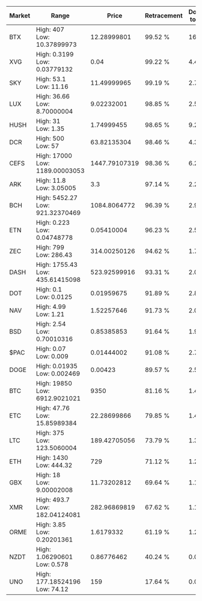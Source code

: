 | Market | Range | Price| Retracement | Doubles to 50% |
| --- | --- | --- | --- | --- |
| BTX | High: 407<br />Low: 10.37899973 | 12.28999801 | 99.52 % | 16.98 |
| XVG | High: 0.3199<br />Low: 0.03779132 | 0.04 | 99.22 % | 4.47 |
| SKY | High: 53.1<br />Low: 11.16 | 11.49999965 | 99.19 % | 2.79 |
| LUX | High: 36.66<br />Low: 8.70000004 | 9.02232001 | 98.85 % | 2.51 |
| HUSH | High: 31<br />Low: 1.35 | 1.74999455 | 98.65 % | 9.24 |
| DCR | High: 500<br />Low: 57 | 63.82135304 | 98.46 % | 4.36 |
| CEFS | High: 17000<br />Low: 1189.00003053 | 1447.79107319 | 98.36 % | 6.28 |
| ARK | High: 11.8<br />Low: 3.05005 | 3.3 | 97.14 % | 2.25 |
| BCH | High: 5452.27<br />Low: 921.32370469 | 1084.8064772 | 96.39 % | 2.94 |
| ETN | High: 0.223<br />Low: 0.04748778 | 0.05410004 | 96.23 % | 2.50 |
| ZEC | High: 799<br />Low: 286.43 | 314.00250126 | 94.62 % | 1.73 |
| DASH | High: 1755.43<br />Low: 435.61415098 | 523.92599916 | 93.31 % | 2.09 |
| DOT | High: 0.1<br />Low: 0.0125 | 0.01959675 | 91.89 % | 2.87 |
| NAV | High: 4.99<br />Low: 1.21 | 1.52257646 | 91.73 % | 2.04 |
| BSD | High: 2.54<br />Low: 0.70010316 | 0.85385853 | 91.64 % | 1.90 |
| $PAC | High: 0.07<br />Low: 0.009 | 0.01444002 | 91.08 % | 2.74 |
| DOGE | High: 0.01935<br />Low: 0.002469 | 0.00423 | 89.57 % | 2.58 |
| BTC | High: 19850<br />Low: 6912.9021021 | 9350 | 81.16 % | 1.43 |
| ETC | High: 47.76<br />Low: 15.85989384 | 22.28699866 | 79.85 % | 1.43 |
| LTC | High: 375<br />Low: 123.5060004 | 189.42705056 | 73.79 % | 1.32 |
| ETH | High: 1430<br />Low: 444.32 | 729 | 71.12 % | 1.29 |
| GBX | High: 18<br />Low: 9.00002008 | 11.73202812 | 69.64 % | 1.15 |
| XMR | High: 493.7<br />Low: 182.04124081 | 282.96869819 | 67.62 % | 1.19 |
| ORME | High: 3.85<br />Low: 0.20201361 | 1.6179332 | 61.19 % | 1.25 |
| NZDT | High: 1.06290601<br />Low: 0.578 | 0.86776462 | 40.24 % | 0.00 |
| UNO | High: 177.18524196<br />Low: 74.12 | 159 | 17.64 % | 0.00 |
